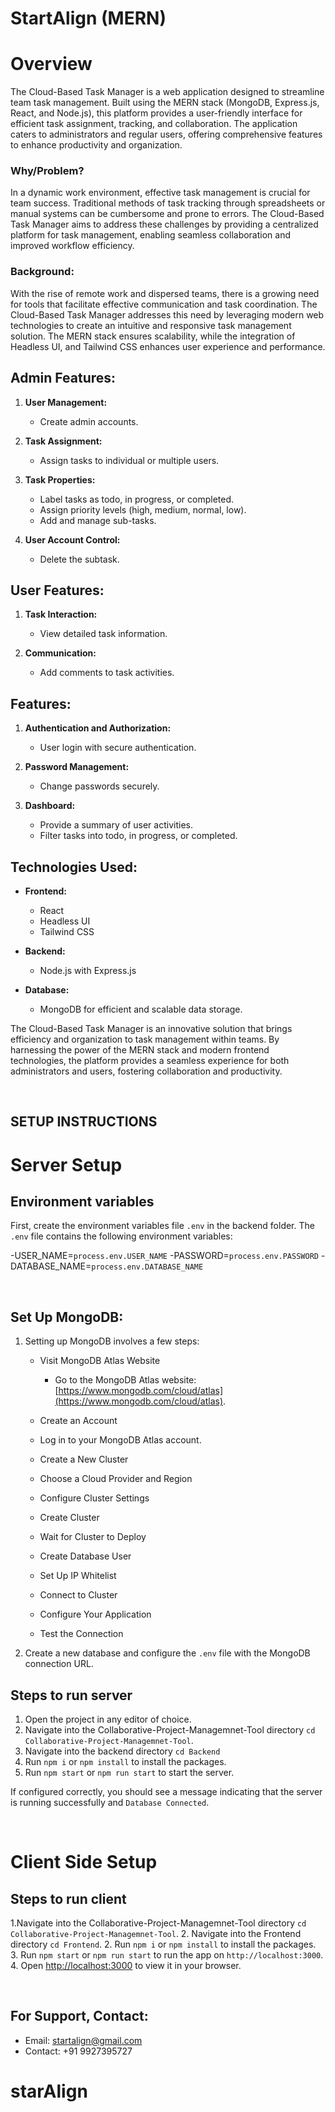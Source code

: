 # StartAlign (MERN)

# Overview

The Cloud-Based Task Manager is a web application designed to streamline team task management. Built using the MERN stack (MongoDB, Express.js, React, and Node.js), this platform provides a user-friendly interface for efficient task assignment, tracking, and collaboration. The application caters to administrators and regular users, offering comprehensive features to enhance productivity and organization.

### Why/Problem?

In a dynamic work environment, effective task management is crucial for team success. Traditional methods of task tracking through spreadsheets or manual systems can be cumbersome and prone to errors. The Cloud-Based Task Manager aims to address these challenges by providing a centralized platform for task management, enabling seamless collaboration and improved workflow efficiency.

### **Background**:

With the rise of remote work and dispersed teams, there is a growing need for tools that facilitate effective communication and task coordination. The Cloud-Based Task Manager addresses this need by leveraging modern web technologies to create an intuitive and responsive task management solution. The MERN stack ensures scalability, while the integration of Headless UI, and Tailwind CSS enhances user experience and performance.

###

## **Admin Features:**

1. **User Management:**

   - Create admin accounts.

2. **Task Assignment:**

   - Assign tasks to individual or multiple users.

3. **Task Properties:**

   - Label tasks as todo, in progress, or completed.
   - Assign priority levels (high, medium, normal, low).
   - Add and manage sub-tasks.

4. **User Account Control:**
   - Delete the subtask.

## **User Features:**

1. **Task Interaction:**

   - View detailed task information.

2. **Communication:**
   - Add comments to task activities.

## **Features:**

1. **Authentication and Authorization:**

   - User login with secure authentication.

2. **Password Management:**

   - Change passwords securely.

3. **Dashboard:**
   - Provide a summary of user activities.
   - Filter tasks into todo, in progress, or completed.

## **Technologies Used:**

- **Frontend:**

  - React
  - Headless UI
  - Tailwind CSS

- **Backend:**

  - Node.js with Express.js

- **Database:**
  - MongoDB for efficient and scalable data storage.

The Cloud-Based Task Manager is an innovative solution that brings efficiency and organization to task management within teams. By harnessing the power of the MERN stack and modern frontend technologies, the platform provides a seamless experience for both administrators and users, fostering collaboration and productivity.

&nbsp;

## SETUP INSTRUCTIONS

# Server Setup

## Environment variables

First, create the environment variables file `.env` in the backend folder. The `.env` file contains the following environment variables:

-USER_NAME=`process.env.USER_NAME`
-PASSWORD=`process.env.PASSWORD`
-DATABASE_NAME=`process.env.DATABASE_NAME`

&nbsp;

## Set Up MongoDB:

1. Setting up MongoDB involves a few steps:

   - Visit MongoDB Atlas Website

     - Go to the MongoDB Atlas website: [https://www.mongodb.com/cloud/atlas](https://www.mongodb.com/cloud/atlas).

   - Create an Account
   - Log in to your MongoDB Atlas account.
   - Create a New Cluster
   - Choose a Cloud Provider and Region
   - Configure Cluster Settings
   - Create Cluster
   - Wait for Cluster to Deploy
   - Create Database User
   - Set Up IP Whitelist
   - Connect to Cluster
   - Configure Your Application
   - Test the Connection

2. Create a new database and configure the `.env` file with the MongoDB connection URL.

## Steps to run server

1. Open the project in any editor of choice.
2. Navigate into the Collaborative-Project-Managemnet-Tool directory `cd Collaborative-Project-Managemnet-Tool`.
3. Navigate into the backend directory `cd Backend`
4. Run `npm i` or `npm install` to install the packages.
5. Run `npm start` or `npm run start` to start the server.

If configured correctly, you should see a message indicating that the server is running successfully and `Database Connected`.

&nbsp;

# Client Side Setup

## Steps to run client

1.Navigate into the Collaborative-Project-Managemnet-Tool directory `cd Collaborative-Project-Managemnet-Tool`. 2. Navigate into the Frontend directory `cd Frontend`. 2. Run `npm i` or `npm install` to install the packages. 3. Run `npm start` or `npm run start` to run the app on `http://localhost:3000`. 4. Open [http://localhost:3000](http://localhost:3000) to view it in your browser.

&nbsp;

## For Support, Contact:

- Email: startalign@gmail.com
- Contact: +91 9927395727
# starAlign
